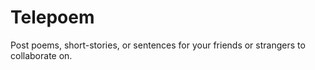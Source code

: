# Telepoem
Post poems, short-stories, or sentences for your friends or strangers to collaborate on.
